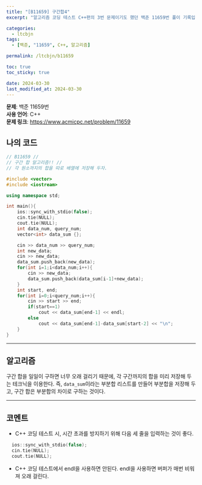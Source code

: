 ```yaml
---
title: "[B11659] 구간합4"
excerpt: "알고리즘 코딩 테스트 C++편의 3번 문제이기도 했던 백준 11659번 풀이 기록입니다."

categories:
  - ltcbjn
tags:
  - [백준, "11659", C++, 알고리즘]

permalink: /ltcbjn/b11659

toc: true
toc_sticky: true

date: 2024-03-30
last_modified_at: 2024-03-30
---
```

**문제**: 백준 11659번  
**사용 언어**: C++  
**문제 링크**: https://www.acmicpc.net/problem/11659

## 나의 코드

```c++
// B11659 //
// 구간 합 알고리즘!! //
// 각 원소까지의 합을 따로 배열에 저장해 두자.

#include <vector>
#include <iostream>

using namespace std;

int main(){
    ios::sync_with_stdio(false);
    cin.tie(NULL);
    cout.tie(NULL);
    int data_num, query_num;
    vector<int> data_sum {};

    cin >> data_num >> query_num;
    int new_data;
    cin >> new_data;
    data_sum.push_back(new_data);
    for(int i=1;i<data_num;i++){
        cin >> new_data;
        data_sum.push_back(data_sum[i-1]+new_data);
    }
    int start, end;
    for(int i=0;i<query_num;i++){
        cin >> start >> end;
        if(start==1)
            cout << data_sum[end-1] << endl;
        else
            cout << data_sum[end-1]-data_sum[start-2] << "\n";
    }
}
```
___
## 알고리즘
구간 합을 일일이 구하면 너무 오래 걸리기 때문에, 각 구간까지의 합을 미리 저장해 두는 테크닉을 이용한다. 즉, `data_sum`이라는 부분합 리스트를 만들어 부분합을 저장해 두고, 구간 합은 부분합의 차이로 구하는 것이다.  
___

## 코멘트

* C++ 코딩 테스트 시, 시간 초과를 방지하기 위해 다음 세 줄을 입력하는 것이 좋다.

```c++
  ios::sync_with_stdio(false);
  cin.tie(NULL);
  cout.tie(NULL);
```

* C++ 코딩 테스트에서 endl을 사용하면 안된다. endl을 사용하면 버퍼가 매번 비워져 오래 걸린다.